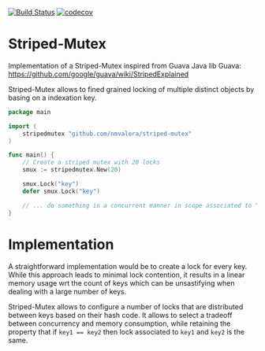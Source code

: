 [![Build Status](https://travis-ci.org/nmvalera/striped-mutex.svg)](https://travis-ci.org/nmvalera/striped-mutex)
[![codecov](https://codecov.io/gh/nmvalera/striped-mutex/branch/master/graph/badge.svg)](https://codecov.io/gh/nmvalera/striped-mutex)

# Striped-Mutex

Implementation of a Striped-Mutex inspired from Guava Java lib Guava: https://github.com/google/guava/wiki/StripedExplained

Striped-Mutex allows to fined grained locking of multiple distinct objects by basing on a indexation key.

```go
package main

import (
    stripedmutex "github.com/nmvalera/striped-mutex"
)

func main() {
    // Create a striped mutex with 20 locks
    smux := stripedmutex.New(20)

    smux.Lock("key")
    defer smux.Lock("key")

    // ... do something in a concurrent manner in scope associated to "key"
}
```

# Implementation

A straightforward implementation would be to create a lock for every key. While this approach leads to minimal lock contention, it results in a linear memory usage wrt the count of keys which can be unsastifying when dealing with a large number of keys.

Striped-Mutex allows to configure a number of locks that are distributed between keys based on their hash code. It allows to select a tradeoff between concurrency and memory consumption, while retaining the property that if `key1 == key2` then lock associated to `key1` and `key2` is the same.
